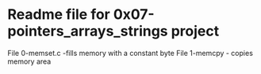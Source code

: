 # Readme file for 0x07-pointers_arrays_strings project
File 0-memset.c -fills memory with a constant byte
File 1-memcpy - copies memory area
